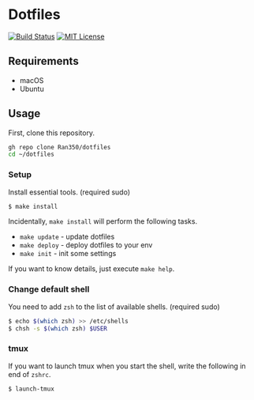 # Dotfiles

[![Build Status](https://github.com/Ran350/dotfiles/workflows/build/badge.svg)](https://github.com/Ran350/dotfiles/actions)
[![MIT License](http://img.shields.io/badge/license-MIT-blue.svg?style=flat)](LICENSE.txt)

## Requirements

- macOS
- Ubuntu

## Usage

First, clone this repository.

```sh
gh repo clone Ran350/dotfiles
cd ~/dotfiles
```

### Setup

Install essential tools. (required sudo)

```sh
$ make install
```

Incidentally, `make install` will perform the following tasks.

- `make update` - update dotfiles
- `make deploy` - deploy dotfiles to your env
- `make init` - init some settings

If you want to know details, just execute `make help`.

### Change default shell

You need to add `zsh` to the list of available shells. (required sudo)

```sh
$ echo $(which zsh) >> /etc/shells
$ chsh -s $(which zsh) $USER
```

### tmux

If you want to launch tmux when you start the shell, write the following in end of `zshrc`.

```sh
$ launch-tmux
```
